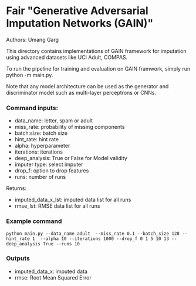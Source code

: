 # Fair "Generative Adversarial Imputation Networks (GAIN)"

Authors: Umang Garg

This directory contains implementations of GAIN framework for imputation
using advanced datasets like UCI Adult, COMPAS.

To run the pipeline for training and evaluation on GAIN framwork, simply run 
python -m main.py.

Note that any model architecture can be used as the generator and 
discriminator model such as multi-layer perceptrons or CNNs. 

### Command inputs:

  - data_name: letter, spam or adult
  - miss_rate: probability of missing components
  - batch:size: batch size
  - hint_rate: hint rate
  - alpha: hyperparameter
  - iterations: iterations
  - deep_analysis: True or False for Model validity
  - imputer type: select imputer 
  - drop_f: option to drop features
  - runs: number of runs

  Returns:
  - imputed_data_x_lst: imputed data list for all runs
  - rmse_lst: RMSE data list for all runs

### Example command

```shell
python main.py --data_name adult  --miss_rate 0.1 --batch_size 128 --hint_rate 1  --alpha 10 --iterations 1000 --drop_f 0 1 5 10 13 --deep_analysis True --runs 10
```

### Outputs

-   imputed_data_x: imputed data
-   rmse: Root Mean Squared Error
